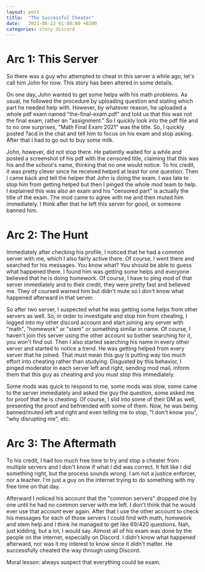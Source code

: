 ```yaml
---
layout: post
title:  "The Successful Cheater"
date:   2021-06-22 01:00:00 +0200
categories: story discord
---
```


# Arc 1: This Server

So there was a guy who attempted to cheat in this server a while ago, let's call him John for now. This story has been altered in some details.

On one day, John wanted to get some helps with his math problems. As usual, he followed the procedure by uploading question and stating which part he needed help with. However, by whatever reason, he uploaded a whole pdf exam named "the-final-exam.pdf" and told us that this was not the final exam, rather an "assignment." So I quickly look into the pdf file and to no one surprises, "Math Final Exam 2021" was the title. So, I quickly posted ?acd in the chat and tell him to focus on his exam and stop asking. After that I had to go out to buy some milk.

John, however, did not stop there. He patiently waited for a while and posted a screenshot of his pdf with the censored title, claiming that this was his and the school's name, thinking that no one would notice. To his credit, it was pretty clever since he received helped at least for one question. Then I came back and tell the helper that John is doing the exam. I was late to stop him from getting helped but then I pinged the whole mod team to help. I explained this was also an exam and his "censored part" is actually the title of the exam. The mod came to agree with me and then muted him immediately. I think after that he left this server for good, or someone banned him.

# Arc 2: The Hunt

Immediately after checking his profile, I noticed that he had a common server with me, which I also fairly active there. Of course, I went there and searched for his messages. You know what? You should be able to guess what happened there. I found him was getting some helps and everyone believed that he is doing homework. Of course, I have to ping mod of that server immediately and to their credit, they were pretty fast and believed me. They of coursed warned him but didn't mute so I don't know what happened afterward in that server.

So after two server, I suspected what he was getting some helps from other servers as well. So, in order to investigate and stop him from cheating, I logged into my other discord account and start joining any server with "math", "homework" or "stem" or something similar in name. Of course, I haven't join this server using the other account so bother searching for it, you won't find out. Then I also started searching his name in every other server and started to notice a trend. He was getting helped from every server that he joined. That must mean this guy is putting way too much effort into cheating rather than studying. Disgusted by this behavior, I pinged moderator in each server left and right, sending mod mail, inform them that this guy as cheating and you must stop this immediately. 

Some mods was quick to respond to me, some mods was slow, some came to the server immediately and asked the guy the question, some asked me for proof that he is cheating. Of course, I slid into some of their DM as well, presenting the proof and befriended with some of them. Now, he was being banned/muted left and right and even telling me to stop, "I don't know you", "why disrupting me", etc. 

# Arc 3: The Aftermath

To his credit, I had too much free time to try and stop a cheater from multiple servers and I don't know if what I did was correct. It felt like I did something right, but the process sounds wrong. I am not a justice enforcer, nor a teacher. I'm just a guy on the internet trying to do something with my free time on that day.

Afterward I noticed his account that the "common servers" dropped one by one until he had no common server with me left. I don't think that he would ever use that account ever again. After that I use the other account to check his messages for each of those servers I could find with math, homework and stem help and I think he managed to get like 69/420 questions. Nah, just kidding, but a lot, I would say. Almost all of his exam was done by the people on the internet, especially on Discord. I didn't know what happened afterward, nor was it my interest to know since it didn't matter. He successfully cheated the way through using Discord.

Moral lesson: always suspect that everything could be exam.